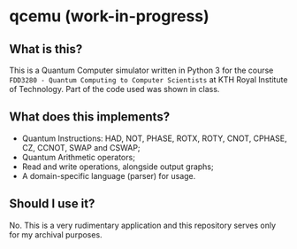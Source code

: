 # qcemu (work-in-progress)
## What is this?
This is a Quantum Computer simulator written in Python 3 for the course `FDD3280 - Quantum Computing to Computer Scientists` at KTH Royal Institute of Technology. Part of the code used was shown in class.

## What does this implements?
* Quantum Instructions: HAD, NOT, PHASE, ROTX, ROTY, CNOT, CPHASE, CZ, CCNOT, SWAP and CSWAP;
* Quantum Arithmetic operators;
* Read and write operations, alongside output graphs;
* A domain-specific language (parser) for usage.

## Should I use it?
No. This is a very rudimentary application and this repository serves only for my archival purposes.
